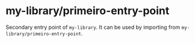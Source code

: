 # my-library/primeiro-entry-point

Secondary entry point of `my-library`. It can be used by importing from `my-library/primeiro-entry-point`.
